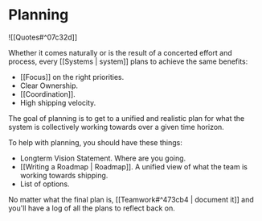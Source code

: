 # Planning

![[Quotes#^07c32d]]

Whether it comes naturally or is the result of a concerted effort and process, every [[Systems | system]] plans to achieve the same benefits:
- [[Focus]] on the right priorities.
- Clear Ownership.
- [[Coordination]].
- High shipping velocity.

The goal of planning is to get to a unified and realistic plan for what the system is collectively working towards over a given time horizon.

To help with planning, you should have these things:
- Longterm Vision Statement. Where are you going.
- [[Writing a Roadmap | Roadmap]]. A unified view of what the team is working towards shipping.
- List of options. 

No matter what the final plan is, [[Teamwork#^473cb4 | document it]] and you'll have a log of all the plans to reflect back on.
